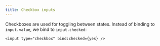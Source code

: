 ```yaml
---
title: Checkbox inputs
---
```


Checkboxes are used for toggling between states. Instead of binding to `input.value`, we bind to `input.checked`:

```svelte
<input type="checkbox" bind:checked={yes} />
```
